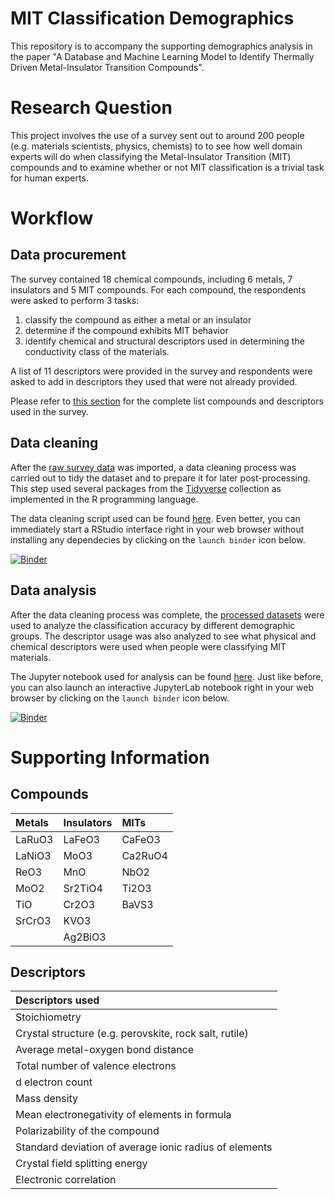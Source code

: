 # MIT Classification Demographics
This repository is to accompany the supporting demographics analysis in the paper 
"A Database and Machine Learning Model to Identify Thermally Driven Metal-Insulator Transition Compounds".

# Research Question
This project involves the use of a survey sent out to around 200 people (e.g. materials scientists, physics, chemists) to to see how well domain experts 
will do when classifying the Metal-Insulator Transition (MIT) compounds and to examine whether or not MIT classification is a trivial task for human experts.

# Workflow
## Data procurement
The survey contained 18 chemical compounds, including 6 metals, 7 insulators and 5 MIT compounds. 
For each compound, the respondents were asked to perform 3 tasks:  

1. classify the compound as either a metal or an insulator
2. determine if the compound exhibits MIT behavior
3. identify chemical and structural descriptors used in  determining  the  conductivity  class  of  the  materials.

A list of 11 descriptors were provided in the survey and respondents were asked to add in descriptors 
they used that were not already provided.

Please refer to [this section](https://github.com/rpw199912j/mit_classification_demographics#supporting-information) for the complete list compounds and descriptors used in the survey.

## Data cleaning
After the [raw survey data](https://github.com/rpw199912j/mit_classification_demographics/tree/master/data/unprocessed/material_conductivity_survey.csv) 
was imported, a data cleaning process was carried out to tidy the dataset and to prepare it for 
later post-processing. This step used several packages from the [Tidyverse](https://www.tidyverse.org/) collection as implemented in the R programming language.

The data cleaning script used can be found [here](https://github.com/rpw199912j/mit_classification_demographics/tree/master/data_cleaning.R). 
Even better, you can immediately start a RStudio interface right in your web browser without installing any dependecies by clicking
on the `launch binder` icon below.

[![Binder](https://mybinder.org/badge_logo.svg)](https://mybinder.org/v2/gh/rpw199912j/mit_classification_demographics/master?urlpath=rstudio)

## Data analysis
After the data cleaning process was complete, the [processed datasets](https://github.com/rpw199912j/mit_classification_demographics/tree/master/data/processed/) were used to analyze the classification accuracy 
by different demographic groups. The descriptor usage was also analyzed to see what physical and chemical descriptors were used when
people were classifying MIT materials.

The Jupyter notebook used for analysis can be found [here](https://github.com/rpw199912j/mit_classification_demographics/tree/master/mit_classification_survey_analysis.ipynb). 
Just like before, you can also launch an interactive JupyterLab notebook right in your web browser by clicking on the `launch binder` icon below.

[![Binder](https://mybinder.org/badge_logo.svg)](https://mybinder.org/v2/gh/rpw199912j/mit_classification_demographics/master?urlpath=lab/tree/mit_classification_survey_analysis.ipynb)
# Supporting Information
## Compounds
|Metals|Insulators|MITs|
|:-----|:---------|:---|
|LaRuO3|LaFeO3|CaFeO3|
|LaNiO3|MoO3|Ca2RuO4|
|ReO3|MnO|NbO2|
|MoO2|Sr2TiO4|Ti2O3|
|TiO|Cr2O3|BaVS3|
|SrCrO3|KVO3| |
| |Ag2BiO3| |'

## Descriptors
|Descriptors used|
|:---------------|
|Stoichiometry|
|Crystal structure (e.g.  perovskite, rock salt, rutile)|
|Average metal-oxygen bond distance|
|Total number of valence electrons|
|d electron count|
|Mass density|
|Mean electronegativity of elements in formula|
|Polarizability of the compound|
|Standard deviation of average ionic radius of elements|
|Crystal field splitting energy|
|Electronic correlation|